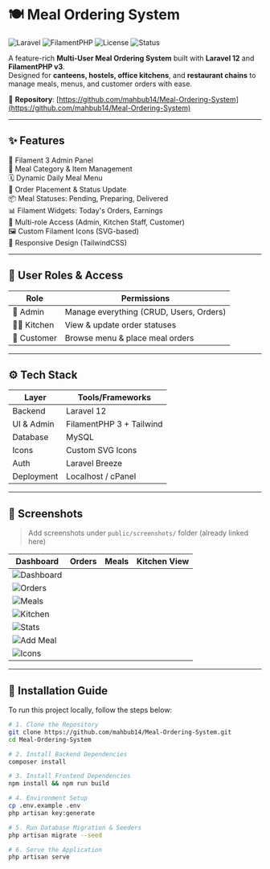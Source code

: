 # 🍽️ Meal Ordering System

![Laravel](https://img.shields.io/badge/Laravel-12-red?style=flat&logo=laravel) 
![FilamentPHP](https://img.shields.io/badge/Filament-3-blueviolet?style=flat&logo=laravel)
![License](https://img.shields.io/github/license/mahbub14/Meal-Ordering-System)
![Status](https://img.shields.io/badge/status-active-success)

A feature-rich **Multi-User Meal Ordering System** built with **Laravel 12** and **FilamentPHP v3**.  
Designed for **canteens, hostels, office kitchens**, and **restaurant chains** to manage meals, menus, and customer orders with ease.

📂 **Repository**: [https://github.com/mahbub14/Meal-Ordering-System](https://github.com/mahbub14/Meal-Ordering-System)

---

## ✨ Features

🔹 Filament 3 Admin Panel  
🍛 Meal Category & Item Management  
🗓️ Dynamic Daily Meal Menu  
🛒 Order Placement & Status Update  
📦 Meal Statuses: Pending, Preparing, Delivered  
📊 Filament Widgets: Today's Orders, Earnings  
👥 Multi-role Access (Admin, Kitchen Staff, Customer)  
🖼️ Custom Filament Icons (SVG-based)  
📱 Responsive Design (TailwindCSS)

---

## 👥 User Roles & Access

| Role          | Permissions                            |
|---------------|----------------------------------------|
| 👑 Admin       | Manage everything (CRUD, Users, Orders) |
| 👨‍🍳 Kitchen    | View & update order statuses            |
| 🙋 Customer     | Browse menu & place meal orders        |

---

## ⚙️ Tech Stack

| Layer        | Tools/Frameworks         |
|--------------|--------------------------|
| Backend      | Laravel 12               |
| UI & Admin   | FilamentPHP 3 + Tailwind |
| Database     | MySQL                    |
| Icons        | Custom SVG Icons         |
| Auth         | Laravel Breeze           |
| Deployment   | Localhost / cPanel       |

---

## 🧪 Screenshots

> Add screenshots under `public/screenshots/` folder (already linked here)

| Dashboard | Orders | Meals | Kitchen View |
|-----------|--------|-------|---------------|
| ![Dashboard](https://github.com/user-attachments/assets/682b6fba-f9c5-4838-815f-0aac55506e08) |
![Orders](https://github.com/user-attachments/assets/195b497d-2c7a-4816-89b0-155cdf0891c9) |
![Meals](https://github.com/user-attachments/assets/ccbbec0a-a0d0-4bbf-9081-8246cfcdcefb) |
![Kitchen](https://github.com/user-attachments/assets/a208a873-f7c6-4304-9e44-edef4b4537b6) |
| ![Stats](https://github.com/user-attachments/assets/b3422848-e95a-48c9-b20e-17e567e06853) |
![Add Meal](https://github.com/user-attachments/assets/b72f393e-e6e6-4bbe-b805-94b3cd6cb2bc) |
![Icons](https://github.com/user-attachments/assets/77b344a4-39f4-47f0-8b19-a744046abf4c) |

---

## 🚀 Installation Guide

To run this project locally, follow the steps below:

```bash
# 1. Clone the Repository
git clone https://github.com/mahbub14/Meal-Ordering-System.git
cd Meal-Ordering-System

# 2. Install Backend Dependencies
composer install

# 3. Install Frontend Dependencies
npm install && npm run build

# 4. Environment Setup
cp .env.example .env
php artisan key:generate

# 5. Run Database Migration & Seeders
php artisan migrate --seed

# 6. Serve the Application
php artisan serve
